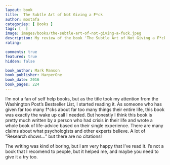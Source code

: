 ```yaml
---
layout: book
title:  The Subtle Art of Not Giving a F*ck
author: mostafa
categories: [ Books ]
tags: [  ]
image: images/books/the-subtle-art-of-not-giving-a-fuck.jpeg
description: My review of the book 'The Subtle Art of Not Giving a F*ck', by Mark Manson
rating:

comments: true
featured: true
hidden: false

book_author: Mark Manson
book_publisher: HarperOne
book_date: 2016
book_pages: 224
---
```


I’m not a fan of self help books, but as the title took my attention from the Washington Post’s Bestseller List, I started reading it. As someone who has given far too many f*cks about far too many things their entire life, this book was exactly the wake up call I needed. But honestly I think this book is pretty much written by a person who had crisis in their life and wrote a whole book of life-advice based on their single experience. There are many claims about what psychologists and other experts believe. A lot of “Research shows…” but there are no citations!

The writing was kind of boring, but I am very happy that I’ve read it. I’s not a book that I recomend to people, but it helped me, and maybe you need to give it a try too.

